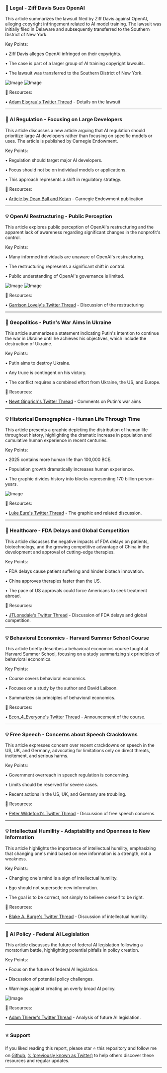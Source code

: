 ### 🤖 Legal - Ziff Davis Sues OpenAI

This article summarizes the lawsuit filed by Ziff Davis against OpenAI, alleging copyright infringement related to AI model training.  The lawsuit was initially filed in Delaware and subsequently transferred to the Southern District of New York.

Key Points:

• Ziff Davis alleges OpenAI infringed on their copyrights.

• The case is part of a larger group of AI training copyright lawsuits.


• The lawsuit was transferred to the Southern District of New York.


![Image](https://pbs.twimg.com/media/GvSWncnacAAPIft?format=jpg&name=small)
![Image](https://pbs.twimg.com/media/GvSWnrQbwAAg_Ug?format=jpg&name=small)

🔗 Resources:

• [Adam Eisgrau's Twitter Thread](https://x.com/AdamEisgrau/status/1942342950962487462) - Details on the lawsuit


---

### 🤖 AI Regulation - Focusing on Large Developers

This article discusses a new article arguing that AI regulation should prioritize large AI developers rather than focusing on specific models or uses.  The article is published by Carnegie Endowment.

Key Points:

• Regulation should target major AI developers.

• Focus should not be on individual models or applications.

• This approach represents a shift in regulatory strategy.



🔗 Resources:

• [Article by Dean Ball and Ketan](https://x.com/ketanr/status/1942297749682098375) -  Carnegie Endowment publication


---

### 💡 OpenAI Restructuring - Public Perception

This article explores public perception of OpenAI's restructuring and the apparent lack of awareness regarding significant changes in the nonprofit's control.

Key Points:

•  Many informed individuals are unaware of OpenAI's restructuring.

• The restructuring represents a significant shift in control.

•  Public understanding of OpenAI's governance is limited.


![Image](https://pbs.twimg.com/media/GvRvyE8W4AAyibA?format=jpg&name=medium)
![Image](https://pbs.twimg.com/media/GvRm5o1XsAAbnW_?format=jpg&name=240x240)

🔗 Resources:

• [Garrison Lovely's Twitter Thread](https://x.com/GarrisonLovely/status/1942300247679516834) - Discussion of the restructuring


---

### 🤖 Geopolitics - Putin's War Aims in Ukraine

This article summarizes a statement indicating Putin's intention to continue the war in Ukraine until he achieves his objectives, which include the destruction of Ukraine.


Key Points:

• Putin aims to destroy Ukraine.

•  Any truce is contingent on his victory.

•  The conflict requires a combined effort from Ukraine, the US, and Europe.


🔗 Resources:

• [Newt Gingrich's Twitter Thread](https://x.com/newtgingrich/status/1942283989600919701) -  Comments on Putin's war aims


---

### 💡 Historical Demographics - Human Life Through Time

This article presents a graphic depicting the distribution of human life throughout history, highlighting the dramatic increase in population and cumulative human experience in recent centuries.

Key Points:

•  2025 contains more human life than 100,000 BCE.

• Population growth dramatically increases human experience.

•  The graphic divides history into blocks representing 170 billion person-years.



![Image](https://pbs.twimg.com/media/GvQuHacW4AA6u3P?format=jpg&name=small)

🔗 Resources:

• [Luke Eure's Twitter Thread](https://x.com/LukeEure/status/1942228164060869021) -  The graphic and related discussion.


---

### 🤖 Healthcare - FDA Delays and Global Competition

This article discusses the negative impacts of FDA delays on patients, biotechnology, and the growing competitive advantage of China in the development and approval of cutting-edge therapies.


Key Points:

• FDA delays cause patient suffering and hinder biotech innovation.

• China approves therapies faster than the US.

•  The pace of US approvals could force Americans to seek treatment abroad.


🔗 Resources:

• [JTLonsdale's Twitter Thread](https://x.com/JTLonsdale/status/1942289938831270307) - Discussion of FDA delays and global competition.


---

### 💡 Behavioral Economics - Harvard Summer School Course

This article briefly describes a behavioral economics course taught at Harvard Summer School, focusing on a study summarizing six principles of behavioral economics.

Key Points:

• Course covers behavioral economics.

• Focuses on a study by the author and David Laibson.

•  Summarizes six principles of behavioral economics.


🔗 Resources:

• [Econ_4_Everyone's Twitter Thread](https://x.com/Econ_4_Everyone/status/1942243660373827937) - Announcement of the course.


---

### 💡 Free Speech - Concerns about Speech Crackdowns

This article expresses concern over recent crackdowns on speech in the US, UK, and Germany, advocating for limitations only on direct threats, incitement, and serious harms.

Key Points:

• Government overreach in speech regulation is concerning.

•  Limits should be reserved for severe cases.

• Recent actions in the US, UK, and Germany are troubling.


🔗 Resources:

• [Peter Wildeford's Twitter Thread](https://x.com/peterwildeford/status/1942298867455668246) -  Discussion of free speech concerns.


---

### 💡 Intellectual Humility - Adaptability and Openness to New Information

This article highlights the importance of intellectual humility, emphasizing that changing one's mind based on new information is a strength, not a weakness.

Key Points:

•  Changing one's mind is a sign of intellectual humility.

•  Ego should not supersede new information.

•  The goal is to be correct, not simply to believe oneself to be right.


🔗 Resources:

• [Blake A. Burge's Twitter Thread](https://x.com/blakeaburge/status/1942191869573636353) - Discussion of intellectual humility.


---

### 🤖 AI Policy - Federal AI Legislation

This article discusses the future of federal AI legislation following a moratorium battle, highlighting potential pitfalls in policy creation.

Key Points:

•  Focus on the future of federal AI legislation.

• Discussion of potential policy challenges.

•  Warnings against creating an overly broad AI policy.



![Image](https://pbs.twimg.com/media/GvQke7IW4AELhzd?format=png&name=small)

🔗 Resources:

• [Adam Thierer's Twitter Thread](https://x.com/AdamThierer/status/1942220310171840996) - Analysis of future AI legislation.


---

### ⭐️ Support

If you liked reading this report, please star ⭐️ this repository and follow me on [Github](https://github.com/Drix10), [𝕏 (previously known as Twitter)](https://x.com/DRIX_10_) to help others discover these resources and regular updates.

---